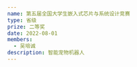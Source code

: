 ```yaml
---
name: 第五届全国大学生嵌入式芯片与系统设计竞赛
type: 省级 
prize: 二等奖
date: 2022-08-01
members: 
  - 吴培诚
description: 智能宠物机器人
---
```


